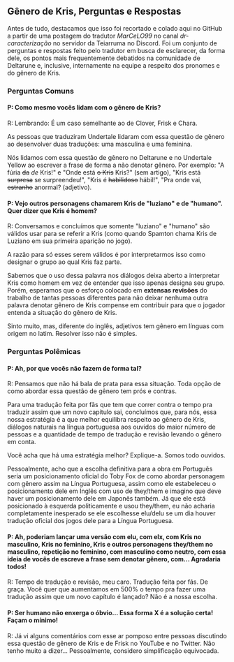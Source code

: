 ## Gênero de Kris, Perguntas e Respostas

Antes de tudo, destacamos que isso foi recortado e colado aqui no GitHub a partir de uma postagem do tradutor *MarCeLO99* no canal *dr-caracterização* no servidor da Teiarruma no Discord. Foi um conjunto de perguntas e respostas feito pelo tradutor em busca de esclarecer, da forma dele, os pontos mais frequentemente debatidos na comunidade de Deltarune e, inclusive, internamente na equipe a respeito dos pronomes e do gênero de Kris.

### Perguntas Comuns

#### P: Como mesmo vocês lidam com o gênero de Kris?

R: Lembrando: É um caso semelhante ao de Clover, Frisk e Chara.

As pessoas que traduziram Undertale lidaram com essa questão de gênero ao desenvolver duas traduções: uma masculina e uma feminina.

Nós lidamos com essa questão de gênero no Deltarune e no Undertale Yellow ao escrever a frase de forma a não denotar gênero. Por exemplo: "A fúria ~~da~~ *de* Kris!" e "Onde está ~~o Kris~~ Kris?" (sem artigo), "Kris está ~~surpresa~~ se surpreendeu!", "Kris é ~~habilidoso~~ hábil!", "Pra onde vai, ~~estranho~~ anormal? (adjetivo).

#### P: Vejo outros personagens chamarem Kris de "luziano" e de "humano". Quer dizer que Kris é homem?

R: Conversamos e concluímos que somente "luziano" e "humano" são válidos usar para se referir a Kris (como quando Spamton chama Kris de Luziano em sua primeira aparição no jogo).

A razão para só esses serem válidos é por interpretarmos isso como designar o grupo ao qual Kris faz parte.

Sabemos que o uso dessa palavra nos diálogos deixa aberto a interpretar Kris como homem em vez de entender que isso apenas designa seu grupo. Porém, esperamos que o esforço colocado em __extensas revisões__ do trabalho de tantas pessoas diferentes para não deixar nenhuma outra palavra denotar gênero de Kris compense em contribuir para que o jogador entenda a situação do gênero de Kris.

Sinto muito, mas, diferente do inglês, adjetivos tem gênero em línguas com origem no latim. Resolver isso não é simples.

### Perguntas Polêmicas

#### P: Ah, por que vocês não fazem de forma tal?

R: Pensamos que não há bala de prata para essa situação. Toda opção de como abordar essa questão de gênero tem prós e contras.

Para uma tradução feita por fãs que tem que correr contra o tempo pra traduzir assim que um novo capítulo sai, concluímos que, para nós, essa nossa estratégia é a que melhor equilibra respeito ao gênero de Kris, diálogos naturais na língua portuguesa aos ouvidos do maior número de pessoas e a quantidade de tempo de tradução e revisão levando o gênero em conta.

Você acha que há uma estratégia melhor? Explique-a. Somos todo ouvidos.

Pessoalmente, acho que a escolha definitiva para a obra em Português seria um posicionamento oficial do Toby Fox de como abordar personagem com gênero assim na Língua Portuguesa, assim como ele estabeleceu o posicionamento dele em Inglês com uso de they/them e imagino que deve haver um posicionamento dele em Japonês também. Já que ele está posicionado à esquerda politicamente e usou they/them, eu não acharia completamente inesperado se ele escolhesse elu/delu se um dia houver tradução oficial dos jogos dele para a Língua Portuguesa.

#### P: Ah, poderiam lançar uma versão com elu, com elx, com Kris no masculino, Kris no feminino, Kris e outros personagens they/them no masculino, repetição no feminino, com masculino como neutro, com essa ideia de vocês de escreve a frase sem denotar gênero, com... Agradaria todos!

R: Tempo de tradução e revisão, meu caro. Tradução feita por fãs. De graça. Você quer que aumentamos em 500% o tempo pra fazer uma tradução assim que um novo capítulo é lançado? Não é a nossa escolha.

#### P: Ser humano não enxerga o óbvio... Essa forma X é a solução certa! Façam o mínimo!

R: Já vi alguns comentários com esse ar pomposo entre pessoas discutindo essa questão de gênero de Kris e de Frisk no YouTube e no Twitter. Não tenho muito a dizer... Pessoalmente, considero simplificação equivocada.